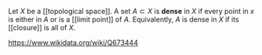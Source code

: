 Let $X$ be a [[topological space]]. A set $A \subset X$ is **dense** in $X$ if every point in $x$ is either in $A$ or is a [[limit point]] of $A$. Equivalently, $A$ is dense in $X$ if its [[closure]] is all of $X$. 

https://www.wikidata.org/wiki/Q673444